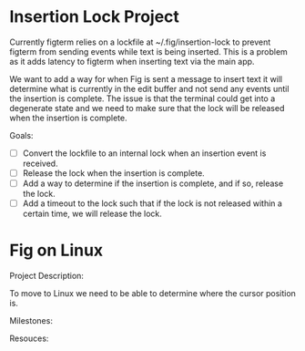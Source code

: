 # Insertion Lock Project

Currently figterm relies on a lockfile at ~/.fig/insertion-lock to prevent figterm from sending events while text is being inserted. This is a problem as it adds latency to figterm when inserting text via the main app.

We want to add a way for when Fig is sent a message to insert text it will determine what is currently in the edit buffer and not send any events until the insertion is complete. The issue is that the terminal could get into a degenerate state and we need to make sure that the lock will be released when the insertion is complete.

Goals:
  - [ ] Convert the lockfile to an internal lock when an insertion event is received.
  - [ ] Release the lock when the insertion is complete.
  - [ ] Add a way to determine if the insertion is complete, and if so, release the lock.
  - [ ] Add a timeout to the lock such that if the lock is not released within a certain time, we will release the lock.

# Fig on Linux

Project Description:

To move to Linux we need to be able to determine where the cursor position is.

Milestones:

Resouces:
